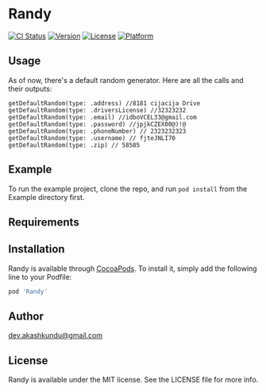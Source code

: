 # Randy

[![CI Status](https://img.shields.io/travis/akashkundu92@gmail.com/Randy.svg?style=flat)](https://travis-ci.org/akashkundu92@gmail.com/Randy)
[![Version](https://img.shields.io/cocoapods/v/Randy.svg?style=flat)](https://cocoapods.org/pods/Randy)
[![License](https://img.shields.io/cocoapods/l/Randy.svg?style=flat)](https://cocoapods.org/pods/Randy)
[![Platform](https://img.shields.io/cocoapods/p/Randy.svg?style=flat)](https://cocoapods.org/pods/Randy)

## Usage

As of now, there's a default random generator. Here are all the calls and their outputs:

```
getDefaultRandom(type: .address) //8181 cijacija Drive
getDefaultRandom(type: .driversLicense) //32323232
getDefaultRandom(type: .email) //idboVCEL33@gmail.com
getDefaultRandom(type: .password) //jpjkCZEX00@)!@
getDefaultRandom(type: .phoneNumber) // 2323232323
getDefaultRandom(type: .username) // fjteJNLI70
getDefaultRandom(type: .zip) // 58585
```

## Example

To run the example project, clone the repo, and run `pod install` from the Example directory first.

## Requirements

## Installation

Randy is available through [CocoaPods](https://cocoapods.org). To install
it, simply add the following line to your Podfile:

```ruby
pod 'Randy'
```

## Author

dev.akashkundu@gmail.com

## License

Randy is available under the MIT license. See the LICENSE file for more info.
